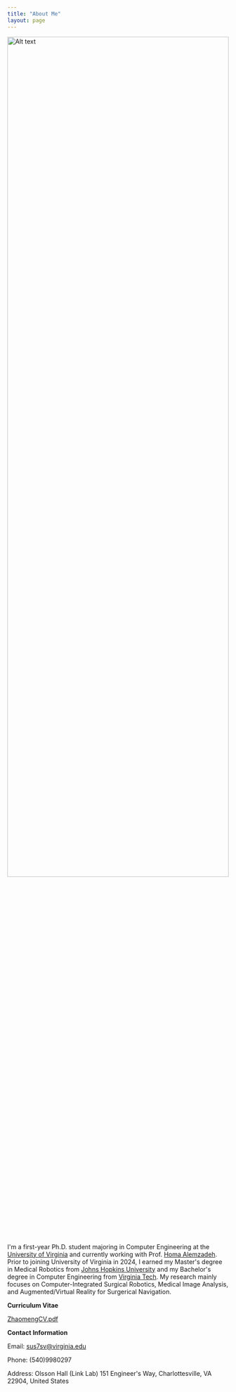 ```yaml
---
title: "About Me"
layout: page
---
```


<img src="https://github.com/user-attachments/assets/9c012e63-0d54-48a3-a929-2c43409456c3" alt="Alt text" width="100%" height="70%"/>

I'm a first-year Ph.D. student majoring in Computer Engineering at the [University of Virginia](https://engineering.virginia.edu/offices-programs/computer-engineering-program) and currently working with Prof. [Homa Alemzadeh](https://homa-alem.github.io/index.html). Prior to joining University of Virginia in 2024, I earned my Master's degree in Medical Robotics from [Johns Hopkins University](https://lcsr.jhu.edu/) and my Bachelor's degree in Computer Engineering from [Virginia Tech](https://ece.vt.edu/). My research mainly focuses on Computer-Integrated Surgical Robotics, Medical Image Analysis, and Augmented/Virtual Reality for Surgerical Navigation. 

**Curriculum Vitae**

[ZhaomengCV.pdf](https://github.com/user-attachments/files/16571657/ZhaomengCV.pdf)

**Contact Information**

Email: sus7sv@virginia.edu

Phone: (540)9980297

Address: Olsson Hall (Link Lab) 151 Engineer's Way, Charlottesville, VA 22904, United States
